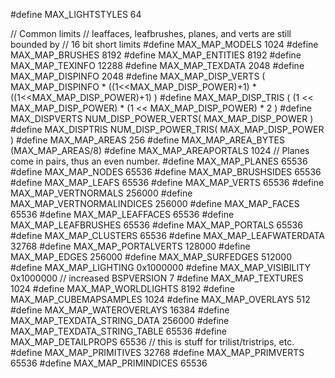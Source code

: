 #define	MAX_LIGHTSTYLES	64

// Common limits
// leaffaces, leafbrushes, planes, and verts are still bounded by
// 16 bit short limits
#define	MAX_MAP_MODELS					1024
#define	MAX_MAP_BRUSHES					8192
#define	MAX_MAP_ENTITIES				8192
#define	MAX_MAP_TEXINFO					12288
#define MAX_MAP_TEXDATA					2048
#define MAX_MAP_DISPINFO				2048
#define MAX_MAP_DISP_VERTS				( MAX_MAP_DISPINFO * ((1<<MAX_MAP_DISP_POWER)+1) * ((1<<MAX_MAP_DISP_POWER)+1) )
#define MAX_MAP_DISP_TRIS				( (1 << MAX_MAP_DISP_POWER) * (1 << MAX_MAP_DISP_POWER) * 2 )
#define MAX_DISPVERTS					NUM_DISP_POWER_VERTS( MAX_MAP_DISP_POWER )
#define MAX_DISPTRIS					NUM_DISP_POWER_TRIS( MAX_MAP_DISP_POWER )
#define	MAX_MAP_AREAS					256
#define MAX_MAP_AREA_BYTES				(MAX_MAP_AREAS/8)
#define	MAX_MAP_AREAPORTALS				1024
// Planes come in pairs, thus an even number.
#define	MAX_MAP_PLANES					65536
#define	MAX_MAP_NODES					65536
#define	MAX_MAP_BRUSHSIDES				65536
#define	MAX_MAP_LEAFS					65536
#define	MAX_MAP_VERTS					65536
#define MAX_MAP_VERTNORMALS				256000
#define MAX_MAP_VERTNORMALINDICES		256000
#define	MAX_MAP_FACES					65536
#define	MAX_MAP_LEAFFACES				65536
#define	MAX_MAP_LEAFBRUSHES 			65536
#define	MAX_MAP_PORTALS					65536
#define MAX_MAP_CLUSTERS				65536
#define MAX_MAP_LEAFWATERDATA			32768
#define MAX_MAP_PORTALVERTS				128000
#define	MAX_MAP_EDGES					256000
#define	MAX_MAP_SURFEDGES				512000
#define	MAX_MAP_LIGHTING				0x1000000
#define	MAX_MAP_VISIBILITY				0x1000000			// increased BSPVERSION 7
#define	MAX_MAP_TEXTURES				1024
#define MAX_MAP_WORLDLIGHTS				8192
#define MAX_MAP_CUBEMAPSAMPLES			1024
#define MAX_MAP_OVERLAYS				512 
#define MAX_MAP_WATEROVERLAYS			16384
#define MAX_MAP_TEXDATA_STRING_DATA		256000
#define MAX_MAP_TEXDATA_STRING_TABLE	65536
#define MAX_MAP_DETAILPROPS				65536
// this is stuff for trilist/tristrips, etc.
#define MAX_MAP_PRIMITIVES				32768
#define MAX_MAP_PRIMVERTS				65536
#define MAX_MAP_PRIMINDICES				65536